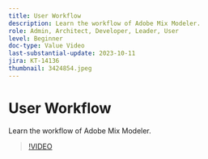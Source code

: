 ```yaml
---
title: User Workflow
description: Learn the workflow of Adobe Mix Modeler.
role: Admin, Architect, Developer, Leader, User
level: Beginner
doc-type: Value Video
last-substantial-update: 2023-10-11
jira: KT-14136
thumbnail: 3424854.jpeg
---
```


# User Workflow

Learn the workflow of Adobe Mix Modeler.

>[!VIDEO](https://video.tv.adobe.com/v/3424854?learn=on)